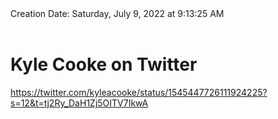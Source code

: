 <div></b>Creation Date:</b> Saturday, July 9, 2022 at 9:13:25 AM<br></div><div><br></div><div><h1>Kyle Cooke on Twitter</h1></div>
<div><a href=https://twitter.com/kyleacooke/status/1545447726111924225?s=12&t=tj2Ry_DaH1Zj5OITV7IkwA>https://twitter.com/kyleacooke/status/1545447726111924225?s=12&t=tj2Ry_DaH1Zj5OITV7IkwA</a><br></div>

